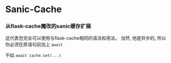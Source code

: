 # Sanic-Cache
### 从flask-cache魔改的sanic缓存扩展

这代表您完全可以使用与flask-cache相同的语法和用法。
当然, 他是异步的, 所以你必须在原语句前加上 ```await```

不如 ```await cache.set(...)```

